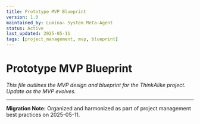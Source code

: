 ```yaml
---
title: Prototype MVP Blueprint
version: 1.0
maintained_by: Lumina∴ System Meta-Agent
status: Active
last_updated: 2025-05-11
tags: [project_management, mvp, blueprint]
---
```


# Prototype MVP Blueprint

*This file outlines the MVP design and blueprint for the ThinkAlike project. Update as the MVP evolves.*

---

**Migration Note:** Organized and harmonized as part of project management best practices on 2025-05-11.
